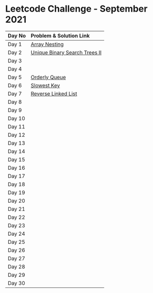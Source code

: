 # Leetcode Challenge - September 2021

| Day No | Problem & Solution Link |
| :--- | :--- |
| Day 1 | [Array Nesting](../../difficulty-based-problem-index/leetcode-medium/leetcode-565-array-nesting.md) |
| Day 2 | [Unique Binary Search Trees II](../../difficulty-based-problem-index/leetcode-medium/leetcode-95-unique-binary-search-trees-ii.md) |
| Day 3 |  |
| Day 4 |  |
| Day 5 | [Orderly Queue](../../difficulty-based-problem-index/leetcode-hard/leetcode-899-orderly-queue.md) |
| Day 6 | [Slowest Key](../../difficulty-based-problem-index/leetcode-easy/leetcode-1629-slowest-key.md) |
| Day 7 | [Reverse Linked List](../../difficulty-based-problem-index/leetcode-easy/leetcode-206-reverse-linked-list.md) |
| Day 8 |  |
| Day 9 |  |
| Day 10 |  |
| Day 11 |  |
| Day 12 |  |
| Day 13 |  |
| Day 14 |  |
| Day 15 |  |
| Day 16 |  |
| Day 17 |  |
| Day 18 |  |
| Day 19 |  |
| Day 20 |  |
| Day 21 |  |
| Day 22 |  |
| Day 23 |  |
| Day 24 |  |
| Day 25 |  |
| Day 26 |  |
| Day 27 |  |
| Day 28 |  |
| Day 29 |  |
| Day 30 |  |


